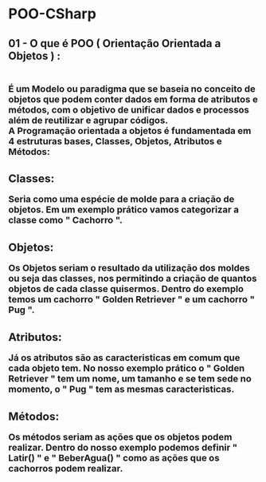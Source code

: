 # POO-CSharp

<h2> 01 - O que é POO ( Orientação Orientada a Objetos ) : <br><br>
<p style="font-size: 18px;">É um Modelo ou paradigma que se baseia 
no conceito de objetos que podem conter dados em forma de atributos e 
métodos, com o objetivo de unificar dados e processos além de reutilizar
e agrupar códigos. <br>
A Programação orientada a objetos é fundamentada em 4 estruturas bases,
Classes, Objetos, Atributos e Métodos:
</p></h2>


<h3 style="font-size: 22px;">Classes: 
<p style="font-size: 18px;">Seria como uma espécie de molde 
para a criação de objetos. Em um exemplo prático vamos 
categorizar a classe como " Cachorro ".

</p></h3>

<h3 style="font-size: 22px;">Objetos: 
<p style="font-size: 18px;">Os Objetos seriam o resultado 
da utilização dos moldes ou seja das classes, nos permitindo a 
criação de quantos objetos de cada classe quisermos. Dentro do exemplo
temos um cachorro " Golden Retriever " e um cachorro " Pug ".

</p></h3>

<h3 style="font-size: 22px;">Atributos: 
<p style="font-size: 18px;">Já os atributos são as caracteristicas 
em comum que cada objeto tem. No nosso exemplo prático o 
" Golden Retriever " tem um nome, um tamanho e se tem sede no momento, 
o " Pug " tem as mesmas caracteristicas.

</p></h3>

<h3 style="font-size: 22px;">Métodos: 
<p style="font-size: 18px;">Os métodos seriam as ações que os objetos
podem realizar. Dentro do nosso exemplo podemos definir " Latir() " e 
" BeberAgua() " como as ações que os cachorros podem realizar.

</p></h3>


